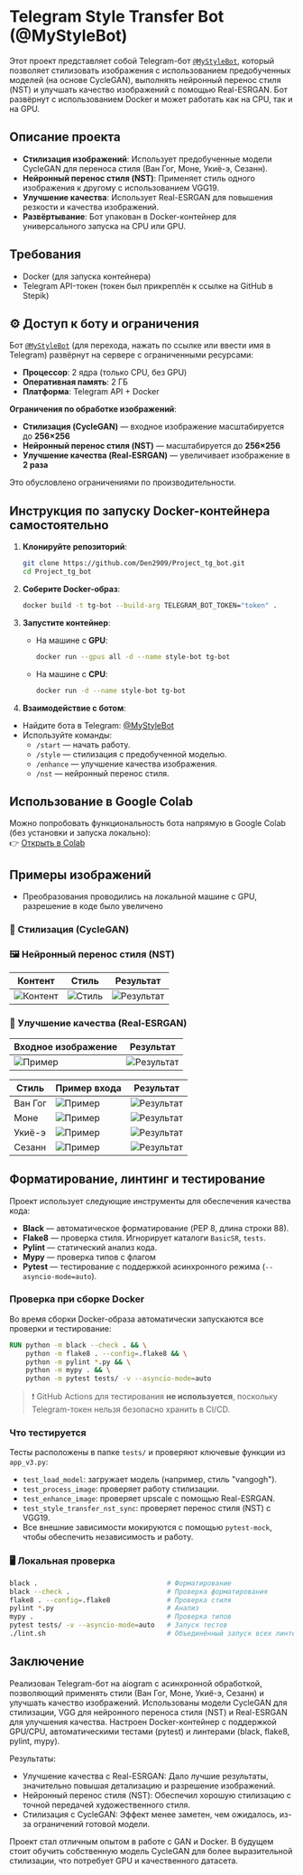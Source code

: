 # Telegram Style Transfer Bot (@MyStyleBot)

Этот проект представляет собой Telegram-бот [`@MyStyleBot`](https://t.me/MyStyleBot), который позволяет стилизовать изображения с использованием предобученных моделей (на основе CycleGAN), выполнять нейронный перенос стиля (NST) и улучшать качество изображений с помощью Real-ESRGAN. Бот развёрнут с использованием Docker и может работать как на CPU, так и на GPU.

## Описание проекта

- **Стилизация изображений**: Использует предобученные модели CycleGAN для переноса стиля (Ван Гог, Моне, Укиё-э, Сезанн).
- **Нейронный перенос стиля (NST)**: Применяет стиль одного изображения к другому с использованием VGG19.
- **Улучшение качества**: Использует Real-ESRGAN для повышения резкости и качества изображений.
- **Развёртывание**: Бот упакован в Docker-контейнер для универсального запуска на CPU или GPU.

## Требования

- Docker (для запуска контейнера)
- Telegram API-токен (токен был прикреплён к ссылке на GitHub в Stepik)

## ⚙️ Доступ к боту и ограничения

Бот [`@MyStyleBot`](https://t.me/MyStyleBot) (для перехода, нажать по ссылке или ввести имя в Telegram) развёрнут на сервере с ограниченными ресурсами:

- **Процессор**: 2 ядра (только CPU, без GPU)
- **Оперативная память**: 2 ГБ
- **Платформа**: Telegram API + Docker

**Ограничения по обработке изображений**:
-  **Стилизация (CycleGAN)** — входное изображение масштабируется до **256×256**
-  **Нейронный перенос стиля (NST)** — масштабируется до **256×256**
-  **Улучшение качества (Real-ESRGAN)** — увеличивает изображение в **2 раза**

Это обусловлено ограничениями по производительности.

## Инструкция по запуску Docker-контейнера самостоятельно

1. **Клонируйте репозиторий**:
   ```bash
   git clone https://github.com/Den2909/Project_tg_bot.git
   cd Project_tg_bot
   ```

2. **Соберите Docker-образ**:
   ```bash
   docker build -t tg-bot --build-arg TELEGRAM_BOT_TOKEN="token" .
   ```

3. **Запустите контейнер**:

   - На машине с **GPU**:
     ```bash
     docker run --gpus all -d --name style-bot tg-bot
     ```

   - На машине с **CPU**:
     ```bash
     docker run -d --name style-bot tg-bot
     ```

4. **Взаимодействие с ботом**:

- Найдите бота в Telegram: [@MyStyleBot](https://t.me/MyStyleBot)
- Используйте команды:
  - `/start` — начать работу.
  - `/style` — стилизация с предобученной моделью.
  - `/enhance` — улучшение качества изображения.
  - `/nst` — нейронный перенос стиля.

## Использование в Google Colab

Можно попробовать функциональность бота напрямую в Google Colab (без установки и запуска локально):  
👉 [Открыть в Colab](https://colab.research.google.com/drive/1uYcQuI8COUMZYSkhF5_Jzups56Jx9nBH?usp=sharing)

## Примеры изображений 
- Преобразования проводились на локальной машине с GPU, разрешение в коде было увеличено

### 🎨 Стилизация (CycleGAN) 

### 🖼️ Нейронный перенос стиля (NST)

| Контент      | Стиль        | Результат  |
|--------------|--------------|------------|
![Контент](https://raw.githubusercontent.com/Den2909/Project_tg_bot/main/images/NST/IMG_8186.jpg) | ![Стиль](https://raw.githubusercontent.com/Den2909/Project_tg_bot/main/images/NST/style_cont.jpg) | ![Результат](https://raw.githubusercontent.com/Den2909/Project_tg_bot/main/images/NST/photo_2025-06-09_21-24-02.jpg) |

### 🔧 Улучшение качества (Real-ESRGAN)

| Входное изображение | Результат |
|---------------------|-----------|
| ![Пример](https://raw.githubusercontent.com/Den2909/Project_tg_bot/main/images/ESRG/photo_2025-06-09_21-28-08.jpg) | ![Результат](https://raw.githubusercontent.com/Den2909/Project_tg_bot/main/images/ESRG/photo_2025-06-09_21-28-13.jpg) |

| Стиль        | Пример входа | Результат |
|--------------|--------------|-----------|
| Ван Гог      | ![Пример](https://raw.githubusercontent.com/Den2909/Project_tg_bot/main/images/style/vang/vang.jpg) | ![Результат](https://raw.githubusercontent.com/Den2909/Project_tg_bot/main/images/style/vang/res_1.jpg) |
| Моне         | ![Пример](https://raw.githubusercontent.com/Den2909/Project_tg_bot/main/images/style/mone/mone.jpg) | ![Результат](https://raw.githubusercontent.com/Den2909/Project_tg_bot/main/images/style/mone/res_2.jpg) |
| Укиё-э       | ![Пример](https://raw.githubusercontent.com/Den2909/Project_tg_bot/main/images/style/Uki/uki.jpg) | ![Результат](https://raw.githubusercontent.com/Den2909/Project_tg_bot/main/images/style/Uki/res_4.jpg) |
| Сезанн       | ![Пример](https://raw.githubusercontent.com/Den2909/Project_tg_bot/main/images/style/cezan/h-364747.jpg) | ![Результат](https://raw.githubusercontent.com/Den2909/Project_tg_bot/main/images/style/cezan/res_3.jpg) |

##  Форматирование, линтинг и тестирование

Проект использует следующие инструменты для обеспечения качества кода:

- **Black** — автоматическое форматирование (PEP 8, длина строки 88).
- **Flake8** — проверка стиля. Игнорирует каталоги `BasicSR`, `tests`.
- **Pylint** — статический анализ кода.
- **Mypy** — проверка типов с флагом 
- **Pytest** — тестирование с поддержкой асинхронного режима (`--asyncio-mode=auto`).

###  Проверка при сборке Docker

Во время сборки Docker-образа автоматически запускаются все проверки и тестирование:

```Dockerfile
RUN python -m black --check . && \
    python -m flake8 . --config=.flake8 && \
    python -m pylint *.py && \
    python -m mypy . && \
    python -m pytest tests/ -v --asyncio-mode=auto
```

> ❗ GitHub Actions для тестирования **не используется**, поскольку Telegram-токен нельзя безопасно хранить в CI/CD.

###  Что тестируется

Тесты расположены в папке `tests/` и проверяют ключевые функции из `app_v3.py`:

- `test_load_model`: загружает модель (например, стиль "vangogh").
- `test_process_image`: проверяет работу стилизации.
- `test_enhance_image`: проверяет upscale с помощью Real-ESRGAN.
- `test_style_transfer_nst_sync`: проверяет перенос стиля (NST) с VGG19.
- Все внешние зависимости мокируются с помощью `pytest-mock`, чтобы обеспечить независимость и работу.

### 🖥️ Локальная проверка

```bash
black .                                # Форматирование
black --check .                        # Проверка форматирования
flake8 . --config=.flake8              # Проверка стиля
pylint *.py                            # Анализ
mypy .                                 # Проверка типов
pytest tests/ -v --asyncio-mode=auto   # Запуск тестов
./lint.sh                              # Объединённый запуск всех линтеров
```


## Заключение

Реализован Telegram-бот на aiogram с асинхронной обработкой, позволяющий применять стили (Ван Гог, Моне, Укиё-э, Сезанн) и улучшать качество изображений.
Использованы модели CycleGAN для стилизации, VGG для нейронного переноса стиля (NST) и Real-ESRGAN для улучшения качества.
Настроен Docker-контейнер с поддержкой GPU/CPU, автоматическими тестами (pytest) и линтерами (black, flake8, pylint, mypy).

Результаты:
- Улучшение качества с Real-ESRGAN: Дало лучшие результаты, значительно повышая детализацию и разрешение изображений.
- Нейронный перенос стиля (NST): Обеспечил хорошую стилизацию с точной передачей художественного стиля.
- Стилизация с CycleGAN: Эффект менее заметен, чем ожидалось, из-за ограничений готовой модели.

Проект стал отличным опытом в работе с GAN и Docker. В будущем стоит обучить собственную модель CycleGAN для более выразительной стилизации, что потребует GPU и качественного датасета.
